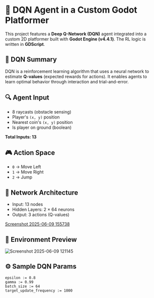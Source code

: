 # 🤖 DQN Agent in a Custom Godot Platformer

This project features a **Deep Q-Network (DQN)** agent integrated into a custom 2D platformer built with **Godot Engine (v4.4.1)**. The RL logic is written in **GDScript**.

## 🧠 DQN Summary

DQN is a reinforcement learning algorithm that uses a neural network to estimate **Q-values** (expected rewards for actions). It enables agents to learn optimal behavior through interaction and trial-and-error.

## 🔍 Agent Input

- 8 raycasts (obstacle sensing)
- Player's `(x, y)` position
- Nearest coin's `(x, y)` position
- Is player on ground (boolean)

**Total Inputs: 13**

## 🎮 Action Space

- `0` → Move Left  
- `1` → Move Right  
- `2` → Jump

## 🧠 Network Architecture

- Input: 13 nodes  
- Hidden Layers: 2 × 64 neurons  
- Output: 3 actions (Q-values)

[Screenshot 2025-06-09 155738](https://github.com/user-attachments/assets/51bf3004-4f91-4a61-a116-08bd31de2c6a)

## 🧪 Environment Preview

![Screenshot 2025-06-09 121145](https://github.com/user-attachments/assets/e857e0be-f412-416f-aa12-856f16ce7436)


## ⚙️ Sample DQN Params

```gdscript
epsilon := 0.8
gamma := 0.99
batch_size := 64
target_update_frequency := 1000
